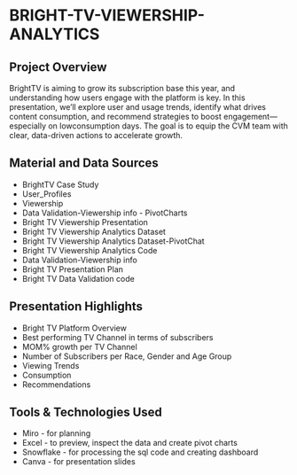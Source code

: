 # BRIGHT-TV-VIEWERSHIP-ANALYTICS

## Project Overview

BrightTV is aiming to grow its subscription base this year, and understanding how users engage with the platform is key. In this presentation, we’ll explore user and usage trends, identify what drives content consumption, and recommend strategies to boost engagement—especially on lowconsumption days. The goal is to equip the CVM team with clear, data-driven actions to accelerate growth.

## Material and Data Sources

- BrightTV Case Study 
- User_Profiles
- Viewership
- Data Validation-Viewership info - PivotCharts
- Bright TV Viewership Presentation
- Bright TV Viewership Analytics Dataset
- Bright TV Viewership Analytics Dataset-PivotChat
- Bright TV Viewership Analytics Code
- Data Validation-Viewership info
- Bright TV Presentation Plan
- Bright TV Data Validation code

## Presentation Highlights

- Bright TV Platform Overview 
- Best performing TV Channel in terms of subscribers 
- MOM% growth per TV Channel 
- Number of Subscribers per Race, Gender and Age Group 
- Viewing Trends 
- Consumption 
- Recommendations

## Tools & Technologies Used

- Miro - for planning
- Excel - to preview, inspect the data and create pivot charts
- Snowflake - for processing the sql code and creating dashboard
- Canva - for presentation slides

